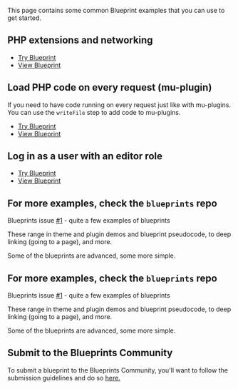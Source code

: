 This page contains some common Blueprint examples that you can use to get started.

## PHP extensions and networking 

- [Try Blueprint](https://playground.wordpress.net/?blueprint-url=https://gist.githubusercontent.com/bgrgicak/0784d4d67d0b57657957c9d7c85cdea0/raw/all-features-blueprint.json)
- [View Blueprint](https://gist.githubusercontent.com/bgrgicak/0784d4d67d0b57657957c9d7c85cdea0/raw/all-features-blueprint.json)

## Load PHP code on every request (mu-plugin)

If you need to have code running on every request just like with mu-plugins. You can use the `writeFile` step to add code to mu-plugins.

- [Try Blueprint](https://playground.wordpress.net/?blueprint-url=https://gist.githubusercontent.com/bgrgicak/825e02c42c8141378fc83c3b83e343b4/raw/permalink-blueprint.json)
- [View Blueprint](https://gist.githubusercontent.com/bgrgicak/825e02c42c8141378fc83c3b83e343b4/raw/permalink-blueprint.json) 

## Log in as a user with an editor role

- [Try Blueprint](https://playground.wordpress.net/?blueprint-url=https://gist.github.com/adamziel/04d98abef8567755fbf003a4d515ed79/raw/0c1f8a807b3716ac2691e137b601ee2bca656a26/blueprint.json)
- [View Blueprint](https://gist.github.com/adamziel/04d98abef8567755fbf003a4d515ed79/raw/0c1f8a807b3716ac2691e137b601ee2bca656a26/blueprint.json) 

## For more examples, check the `blueprints` repo
Blueprints issue [#1](https://github.com/adamziel/blueprints/issues/1) - quite a few examples of blueprints

These range in theme and plugin demos and blueprint pseudocode, to deep linking (going to a page), and more.

Some of the blueprints are advanced, some more simple.

## For more examples, check the `blueprints` repo
Blueprints issue [#1](https://github.com/adamziel/blueprints/issues/1) - quite a few examples of blueprints

These range in theme and plugin demos and blueprint pseudocode, to deep linking (going to a page), and more.

Some of the blueprints are advanced, some more simple.

## Submit to the Blueprints Community
To submit a blueprint to the Blueprints Community, you'll want to follow the submission guidelines and do so [here.](https://github.com/adamziel/blueprints/blob/blueprints-crash-course/CONTRIBUTING.md)